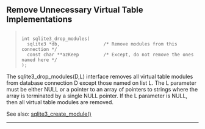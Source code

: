 ## Remove Unnecessary Virtual Table Implementations




> ```
> 
> int sqlite3_drop_modules(
>   sqlite3 *db,                /* Remove modules from this connection */
>   const char **azKeep         /* Except, do not remove the ones named here */
> );
> 
> ```



The sqlite3\_drop\_modules(D,L) interface removes all virtual
table modules from database connection D except those named on list L.
The L parameter must be either NULL or a pointer to an array of pointers
to strings where the array is terminated by a single NULL pointer.
If the L parameter is NULL, then all virtual table modules are removed.


See also: [sqlite3\_create\_module()](#sqlite3_create_module)




---


